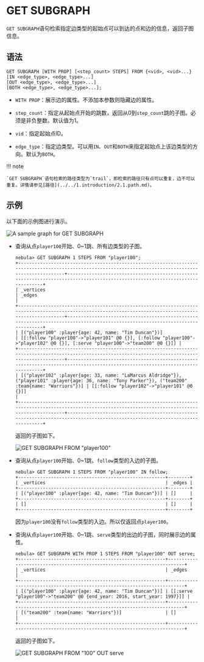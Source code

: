 # GET SUBGRAPH

`GET SUBGRAPH`语句检索指定边类型的起始点可以到达的点和边的信息，返回子图信息。

## 语法

```ngql
GET SUBGRAPH [WITH PROP] [<step_count> STEPS] FROM {<vid>, <vid>...}
[IN <edge_type>, <edge_type>...]
[OUT <edge_type>, <edge_type>...]
[BOTH <edge_type>, <edge_type>...];
```

- `WITH PROP`：展示边的属性。不添加本参数则隐藏边的属性。

- `step_count`：指定从起始点开始的跳数，返回从0到`step_count`跳的子图。必须是非负整数。默认值为1。

- `vid`：指定起始点ID。

- `edge_type`：指定边类型。可以用`IN`、`OUT`和`BOTH`来指定起始点上该边类型的方向。默认为`BOTH`。

!!! note

    `GET SUBGRAPH`语句检索的路径类型为`trail`，即检索的路径只有点可以重复，边不可以重复。详情请参见[路径](../../1.introduction/2.1.path.md)。

## 示例

以下面的示例图进行演示。

![A sample graph for GET SUBGRAPH](https://docs-cdn.nebula-graph.com.cn/docs-2.0/2.quick-start/dataset-for-crud.png)

- 查询从点`player100`开始、0~1跳、所有边类型的子图。

    ```ngql
    nebula> GET SUBGRAPH 1 STEPS FROM "player100";
    +-------------------------------------------------------------------------------------------------------------------------------------------------------+-----------------------------------------------------------------------------------------------------------------------------+
    | _vertices                                                                                                                                             | _edges                                                                                                                      |
    +-------------------------------------------------------------------------------------------------------------------------------------------------------+-----------------------------------------------------------------------------------------------------------------------------+
    | [("player100" :player{age: 42, name: "Tim Duncan"})]                                                                                                  | [[:follow "player100"->"player101" @0 {}], [:follow "player100"->"player102" @0 {}], [:serve "player100"->"team200" @0 {}]] |
    +-------------------------------------------------------------------------------------------------------------------------------------------------------+-----------------------------------------------------------------------------------------------------------------------------+
    | [("player102" :player{age: 33, name: "LaMarcus Aldridge"}), ("player101" :player{age: 36, name: "Tony Parker"}), ("team200" :team{name: "Warriors"})] | [[:follow "player102"->"player101" @0 {}]]                                                                                  |
    +-------------------------------------------------------------------------------------------------------------------------------------------------------+-----------------------------------------------------------------------------------------------------------------------------+
    ```

    返回的子图如下。

    ![GET SUBGRAPH FROM "player100"](https://docs-cdn.nebula-graph.com.cn/docs-2.0/3.ngql-guide/15.subgraph-and-path/subgraph-1.png)

- 查询从点`player100`开始、0~1跳、`follow`类型的入边的子图。

    ```ngql
    nebula> GET SUBGRAPH 1 STEPS FROM "player100" IN follow;
    +------------------------------------------------------+--------+
    | _vertices                                            | _edges |
    +------------------------------------------------------+--------+
    | [("player100" :player{age: 42, name: "Tim Duncan"})] | []     |
    +------------------------------------------------------+--------+
    | []                                                   | []     |
    +------------------------------------------------------+--------+
    ```

    因为`player100`没有`follow`类型的入边。所以仅返回点`player100`。

- 查询从点`player100`开始、0~1跳、`serve`类型的出边的子图，同时展示边的属性。

    ```ngql
    nebula> GET SUBGRAPH WITH PROP 1 STEPS FROM "player100" OUT serve;
    +------------------------------------------------------+-------------------------------------------------------------------------+
    | _vertices                                            | _edges                                                                  |
    +------------------------------------------------------+-------------------------------------------------------------------------+
    | [("player100" :player{age: 42, name: "Tim Duncan"})] | [[:serve "player100"->"team200" @0 {end_year: 2016, start_year: 1997}]] |
    +------------------------------------------------------+-------------------------------------------------------------------------+
    | [("team200" :team{name: "Warriors"})]                | []                                                                      |
    +------------------------------------------------------+-------------------------------------------------------------------------+
    ```

    返回的子图如下。

    ![GET SUBGRAPH FROM "100" OUT serve](https://docs-cdn.nebula-graph.com.cn/docs-2.0/3.ngql-guide/15.subgraph-and-path/subgraph-2.png)
